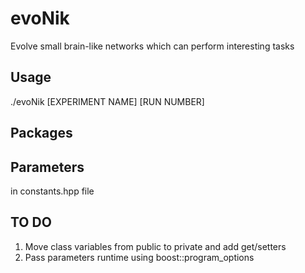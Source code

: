 # evoNik

Evolve small brain-like networks which can perform interesting tasks

## Usage

./evoNik [EXPERIMENT NAME] [RUN NUMBER]

## Packages


## Parameters

in constants.hpp file


## TO DO
1. Move class variables from public to private and add get/setters
1. Pass parameters runtime using boost::program_options
